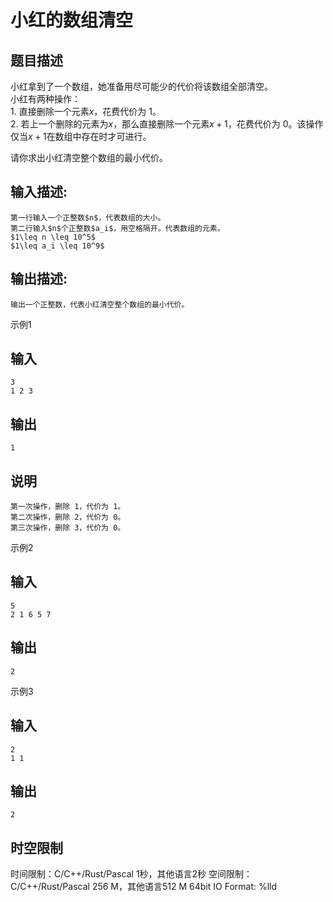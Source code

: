 # 小红的数组清空

## 题目描述

小红拿到了一个数组，她准备用尽可能少的代价将该数组全部清空。  
小红有两种操作：  
1\. 直接删除一个元素$x$，花费代价为 1。  
2\. 若上一个删除的元素为$x$，那么直接删除一个元素$x+1$，花费代价为 0。该操作仅当$x+1$在数组中存在时才可进行。  
  
请你求出小红清空整个数组的最小代价。

## 输入描述:
    
    
    第一行输入一个正整数$n$，代表数组的大小。  
    第二行输入$n$个正整数$a_i$，用空格隔开。代表数组的元素。  
    $1\leq n \leq 10^5$  
    $1\leq a_i \leq 10^9$

## 输出描述:
    
    
    输出一个正整数，代表小红清空整个数组的最小代价。

示例1 

## 输入
    
    
    3
    1 2 3

## 输出
    
    
    1

## 说明
    
    
    第一次操作，删除 1，代价为 1。  
    第二次操作，删除 2，代价为 0。  
    第三次操作，删除 3，代价为 0。  
    

示例2 

## 输入
    
    
    5
    2 1 6 5 7

## 输出
    
    
    2

示例3 

## 输入
    
    
    2
    1 1

## 输出
    
    
    2


## 时空限制

时间限制：C/C++/Rust/Pascal 1秒，其他语言2秒
空间限制：C/C++/Rust/Pascal 256 M，其他语言512 M
64bit IO Format: %lld